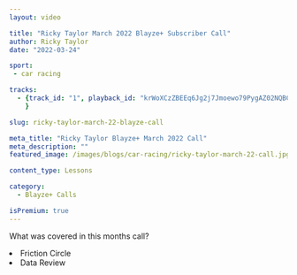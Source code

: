 ```yaml
---
layout: video

title: "Ricky Taylor March 2022 Blayze+ Subscriber Call"
author: Ricky Taylor
date: "2022-03-24"

sport:
 - car racing

tracks:
  - {track_id: "1", playback_id: "krWoXCzZBEEq6Jg2j7Jmoewo79PygAZ02NQBCcA02sJAk", lesson_name: "Ricky Taylor March 2022 Blayze+ Subscriber Call", lesson_desc: "What was covered in this months call?<br/><br/><li>Friction Circle</li><li>Data Review</li>"
	}

slug: ricky-taylor-march-22-blayze-call

meta_title: "Ricky Taylor Blayze+ March 2022 Call"
meta_description: ""
featured_image: /images/blogs/car-racing/ricky-taylor-march-22-call.jpg

content_type: Lessons

category:
  - Blayze+ Calls

isPremium: true
---
```


What was covered in this months call?
<li>Friction Circle</li><li>Data Review</li>